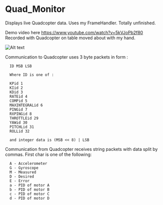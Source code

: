 Quad_Monitor
============

Displays live Quadcopter data. 
Uses my FrameHandler. 
Totally unfinished. 

Demo video here https://www.youtube.com/watch?v=5kVJoPb2f80
Recorded with Quadcopter on table moved about with my hand. 

![Alt text](http://i.imgur.com/2XP6qCS.png?raw=true "Screenshots")


Communication to Quadcopter uses 3 byte packets in form :

      ID MSB LSB
      
      Where ID is one of :
      
      KPid 1  
      KIid 2  
      KDid 3  
      RATEid 4  
      COMPid 5  
      MAXINTEGRALid 6  
      PINGid 7  
      RXPINGid 8  
      THROTTLEid 29  
      YAWid 30  
      PITCHLid 31  
      ROLLid 32  
      
      and integer data is (MSB << 8) | LSB
  
Communication from Quadcopter receives string packets with data split by commas. First char is one of the following:
  
      A - Accelerometer  
      G - Gyroscope  
      M - Measured  
      D - Desired  
      E - Error  
      a - PID of motor A  
      b - PID of motor B  
      c - PID of motor C  
      d - PID of motor D  
  

